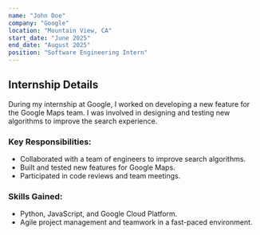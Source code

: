 ```yaml
---
name: "John Doe"
company: "Google"
location: "Mountain View, CA"
start_date: "June 2025"
end_date: "August 2025"
position: "Software Engineering Intern"
---
```


## Internship Details

During my internship at Google, I worked on developing a new feature for the Google Maps team. I was involved in designing and testing new algorithms to improve the search experience.

### Key Responsibilities:
- Collaborated with a team of engineers to improve search algorithms.
- Built and tested new features for Google Maps.
- Participated in code reviews and team meetings.

### Skills Gained:
- Python, JavaScript, and Google Cloud Platform.
- Agile project management and teamwork in a fast-paced environment.
